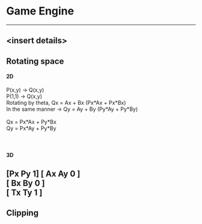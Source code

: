 # Game Engine
---
\<insert details\>
---
## Rotating space
#### 2D
P(x,y) -> Q(x,y) <br>
P(1,1) -> Q(x,y) <br>
Rotating by theta, Qx = Ax + Bx  (Px\*Ax + Px\*Bx)   <br>
In the same manner -> Qy = Ay + By (Py\*Ay + Py\*By) <br>
<br>
Qx = Px\*Ax + Py\*Bx <br>
Qy = Px\*Ay + Py\*By <br>
<br><br>
#### 3D
[Px Py 1] [ Ax Ay 0 ] <br>
            [ Bx By 0 ] <br>
            [ Tx Ty 1 ] <br>
---
## Clipping


